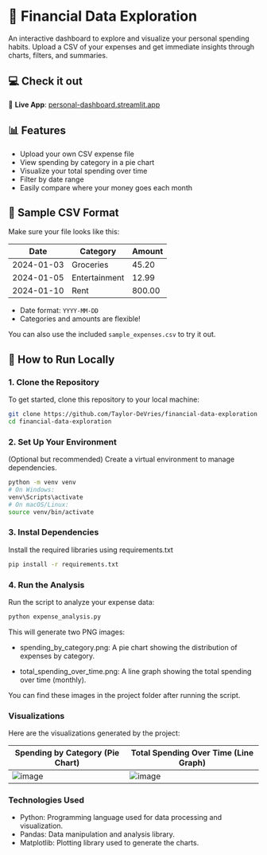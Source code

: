 # 💸 Financial Data Exploration

An interactive dashboard to explore and visualize your personal spending habits. Upload a CSV of your expenses and get immediate insights through charts, filters, and summaries.

## 💻 Check it out

🔗 **Live App**: [personal-dashboard.streamlit.app](https://personal-dashboard.streamlit.app/)

## 📊 Features

- Upload your own CSV expense file
- View spending by category in a pie chart
- Visualize your total spending over time
- Filter by date range
- Easily compare where your money goes each month

## 📂 Sample CSV Format

Make sure your file looks like this:

| Date       | Category     | Amount |
|------------|--------------|--------|
| 2024-01-03 | Groceries     | 45.20  |
| 2024-01-05 | Entertainment | 12.99  |
| 2024-01-10 | Rent          | 800.00 |

- Date format: `YYYY-MM-DD`
- Categories and amounts are flexible!

You can also use the included `sample_expenses.csv` to try it out.

## 🚀 How to Run Locally

### 1. Clone the Repository

To get started, clone this repository to your local machine:

```bash
git clone https://github.com/Taylor-DeVries/financial-data-exploration
cd financial-data-exploration
```

### 2. Set Up Your Environment

(Optional but recommended) Create a virtual environment to manage dependencies.

```bash
python -m venv venv
# On Windows:
venv\Scripts\activate
# On macOS/Linux:
source venv/bin/activate
```

### 3. Instal Dependencies

Install the required libraries using requirements.txt

```bash
pip install -r requirements.txt
```

### 4. Run the Analysis

Run the script to analyze your expense data:

```bash
python expense_analysis.py
```

This will generate two PNG images:

- spending_by_category.png: A pie chart showing the distribution of expenses by category.

- total_spending_over_time.png: A line graph showing the total spending over time (monthly).

You can find these images in the project folder after running the script.

### Visualizations

Here are the visualizations generated by the project:

| Spending by Category (Pie Chart) | Total Spending Over Time (Line Graph) |
| --- | --- |
| ![image](https://github.com/user-attachments/assets/db90ec69-88ba-4db8-b74f-aadd38ef69ee) | ![image](https://github.com/user-attachments/assets/fbfd7e2b-3992-4575-8770-402e6ca85ff9) |


### Technologies Used

- Python: Programming language used for data processing and visualization.
- Pandas: Data manipulation and analysis library.
- Matplotlib: Plotting library used to generate the charts.
